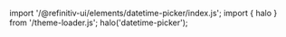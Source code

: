 <!--
type: template
name: datetime-picker
-->

import '/@refinitiv-ui/elements/datetime-picker/index.js';
import { halo } from '/theme-loader.js';
halo('datetime-picker');
